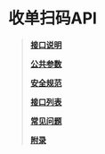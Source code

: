 # 收单扫码API

> [**接口说明**](/scanAPI/interface-regular.md)
>
> [**公共参数**](/scanAPI/public-parameter.md)
>
> [**安全规范**](/scanAPI/safety-standard.md)
>
> [**接口列表**](/scanAPI/api-list.md)
>
> [**常见问题**](/scanAPI/FAQ.md)
>
> [**附录**](/scanAPI/appendix.md)



